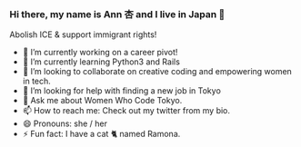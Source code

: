 ### Hi there, my name is Ann 杏  and I live in Japan 👋

Abolish ICE & support immigrant rights!

- 🔭 I’m currently working on a career pivot!
- 🌱 I’m currently learning Python3 and Rails
- 👯 I’m looking to collaborate on creative coding and empowering women in tech.
- 🤔 I’m looking for help with finding a new job in Tokyo
- 💬 Ask me about Women Who Code Tokyo.
- 📫 How to reach me: Check out my twitter from my bio.
- 😄 Pronouns: she / her
- ⚡ Fun fact: I have a cat 🐈 named Ramona.

